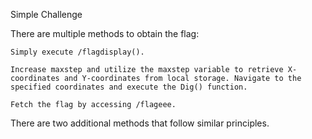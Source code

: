 Simple Challenge

There are multiple methods to obtain the flag:

    Simply execute /flagdisplay().

    Increase maxstep and utilize the maxstep variable to retrieve X-coordinates and Y-coordinates from local storage. Navigate to the specified coordinates and execute the Dig() function.

    Fetch the flag by accessing /flageee.

There are two additional methods that follow similar principles.